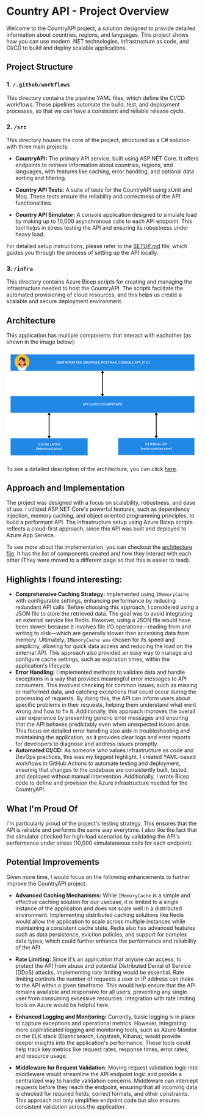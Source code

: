 # Country API - Project Overview
Welcome to the CountryAPI project, a solution designed to provide detailed information about countries, regions, and languages. This project shows how you can use modern .NET technologies, infrastructure as code, and CI/CD to build and deploy scalable applications.

## Project Structure

### 1. `/.github/workflows`
This directory contains the pipeline YAML files, which define the CI/CD workflows. These pipelines automate the build, test, and deployment processes, so that we can have a consistent and reliable release cycle.

### 2. `/src`
This directory houses the core of the project, structured as a C# solution with three main projects:

- **CountryAPI:** The primary API service, built using ASP.NET Core. It offers endpoints to retrieve information about countries, regions, and languages, with features like caching, error handling, and optional data sorting and filtering.

- **Country API Tests:** A suite of tests for the CountryAPI using xUnit and Moq. These tests ensure the reliability and correctness of the API functionalities.

- **Country API Simulator:** A console application designed to simulate load by making up to 10,000 asynchronous calls to each API endpoint. This tool helps in stress testing the API and ensuring its robustness under heavy load.

For detailed setup instructions, please refer to the [SETUP.md](src/SETUP.md) file, which guides you through the process of setting up the API locally.

### 3. `/infra`
This directory contains Azure Bicep scripts for creating and managing the infrastructure needed to host the CountryAPI. The scripts facilitate the automated provisioning of cloud resources, and this helps us create a scalable and secure deployment environment.

## Architecture
This application has multiple components that interact with eachother (as shown in the image below):

![CountryAPI Architecture](./architecture.png)

To see a detailed description of the architecture, you can click [here](./Architecture.md).

## Approach and Implementation
The project was designed with a focus on scalability, robustness, and ease of use. I utilized ASP.NET Core's powerful features, such as dependency injection, memory caching, and object oriented programming principles, to build a performant API. The infrastructure setup using Azure Bicep scripts reflects a cloud-first approach, since this API was built and deployed to Azure App Service.

To see more about the implementation, you can checkout the [architecture file](./Architecture.md). It has the list of components created and how they interact with each other (They were moved to a different page so that this is easier to read).

## Highlights I found interesting:
- **Comprehensive Caching Strategy:** Implemented using `IMemoryCache` with configurable settings, enhancing performance by reducing redundant API calls. Before choosing this approach, I considered using a JSON file to store the retrieved data. The goal was to avoid integrating an external service like Redis. However, using a JSON file would have been slower because it involves file I/O operations—reading from and writing to disk—which are generally slower than accessing data from memory. Ultimately, `IMemoryCache was` chosen for its speed and simplicity, allowing for quick data access and reducing the load on the external API. This approach also provided an easy way to manage and configure cache settings, such as expiration times, within the application's lifecycle.
- **Error Handling:** I implemented methods to validate data and handle exceptions in a way that provides meaningful error messages to API consumers. This involved checking for common issues, such as missing or malformed data, and catching exceptions that could occur during the processing of requests. By doing this, the API can inform users about specific problems in their requests, helping them understand what went wrong and how to fix it. Additionally, this approach improves the overall user experience by preventing generic error messages and ensuring that the API behaves predictably even when unexpected issues arise. This focus on detailed error handling also aids in troubleshooting and maintaining the application, as it provides clear logs and error reports for developers to diagnose and address issues promptly.
- **Automated CI/CD:** As someone who values infrastructure as code and DevOps practices, this was my biggest highlight. I created YAML-based workflows in GitHub Actions to automate testing and deployment, ensuring that changes to the codebase are consistently built, tested, and deployed without manual intervention. Additionally, I wrote Bicep code to define and provision the Azure infrastructure needed for the CountryAPI.

## What I'm Proud Of
I'm particularly proud of the project's testing strategy. This ensures that the API is reliable and performs the same way everytime. I also like the fact that the simulator checked for high-load scenarios by validating the API's performance under stress (10,000 simulataneous calls for each endpoint).

## Potential Improvements
Given more time, I would focus on the following enhancements to further improve the CountryAPI project:

- **Advanced Caching Mechanisms:** While `IMemoryCache` is a simple and effective caching solution for our usecase, it is limited to a single instance of the application and does not scale well in a distributed environment. Implementing distributed caching solutions like Redis would allow the application to scale across multiple instances while maintaining a consistent cache state. Redis also has advanced features such as data persistence, eviction policies, and support for complex data types, which could further enhance the performance and reliability of the API.

- **Rate Limiting:** Since it's an application that anyone can access, to protect the API from abuse and potential Distributed Denial of Service (DDoS) attacks, implementing rate limiting would be essential. Rate limiting controls the number of requests a user or IP address can make to the API within a given timeframe. This would help ensure that the API remains available and responsive for all users, preventing any single user from consuming excessive resources. Integration with rate limiting tools on Azure would be helpful here.

- **Enhanced Logging and Monitoring:** Currently, basic logging is in place to capture exceptions and operational metrics. However, integrating more sophisticated logging and monitoring tools, such as Azure Monitor or the ELK stack (Elasticsearch, Logstash, Kibana), would provide deeper insights into the application's performance. These tools could help track key metrics like request rates, response times, error rates, and resource usage.

- **Middleware for Request Validation:** Moving request validation logic into middleware would streamline the API endpoint logic and provide a centralized way to handle validation concerns. Middleware can intercept requests before they reach the endpoint, ensuring that all incoming data is checked for required fields, correct formats, and other constraints. This approach not only simplifies endpoint code but also ensures consistent validation across the application.